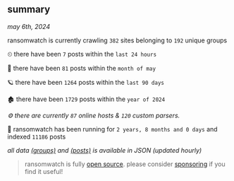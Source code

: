 
## summary
_may 6th, 2024_

ransomwatch is currently crawling `382` sites belonging to `192` unique groups

⏲ there have been `7` posts within the `last 24 hours`

🦈 there have been `81` posts within the `month of may`

🪐 there have been `1264` posts within the `last 90 days`

🏚 there have been `1729` posts within the `year of 2024`

_⚙️ there are currently `87` online hosts & `120` custom parsers._

🦕 ransomwatch has been running for `2 years, 8 months and 0 days` and indexed `11186` posts

_all data  [(groups)](http://ransomwhat.telemetry.ltd/groups) and [(posts)](http://ransomwhat.telemetry.ltd/posts) is available in JSON (updated hourly)_

> ransomwatch is fully [open source](https://github.com/joshhighet/ransomwatch#ransomwatch--). please consider [sponsoring](https://github.com/sponsors/joshhighet) if you find it useful!
